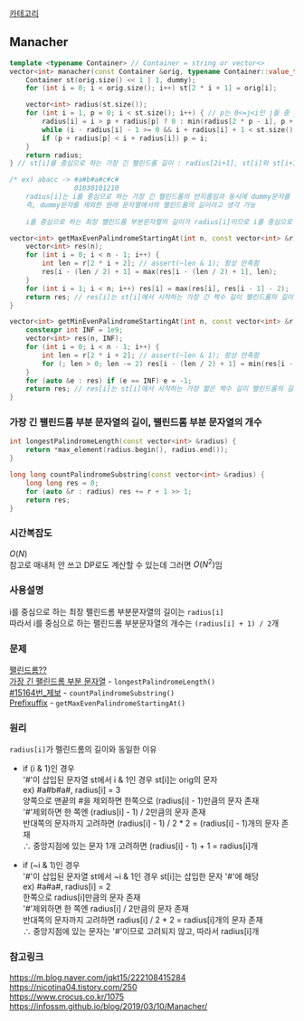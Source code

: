 [카테고리](/README.md)
## Manacher
```cpp
template <typename Container> // Container = string or vector<>
vector<int> manacher(const Container &orig, typename Container::value_type dummy) { // dummy는 Container에 없는 문자 -> ex) char이면 '#' 같은 거
    Container st(orig.size() << 1 | 1, dummy);
    for (int i = 0; i < orig.size(); i++) st[2 * i + 1] = orig[i];

    vector<int> radius(st.size());
    for (int i = 1, p = 0; i < st.size(); i++) { // p는 0<=j<i인 j들 중 j + radius[j]가 가장 큰 j
        radius[i] = i > p + radius[p] ? 0 : min(radius[2 * p - i], p + radius[p] - i);
        while (i - radius[i] - 1 >= 0 && i + radius[i] + 1 < st.size() && st[i - radius[i] - 1] == st[i + radius[i] + 1]) ++radius[i];
        if (p + radius[p] < i + radius[i]) p = i;
    }
    return radius;
} // st[i]를 중심으로 하는 가장 긴 팰린드롬 길이 : radius[2i+1], st[i]와 st[i+1] 중심으로 하는 건 radius[2i+2]

/* ex) abacc -> #a#b#a#c#c#
                01030101210 
    radius[i]는 i를 중심으로 하는 가장 긴 펠린드롬의 반지름임과 동시에 dummy문자를 지웠을 때 남는 진짜 문자의 개수와 같음.
    즉, dummy문자를 제외한 원래 문자열에서의 펠린드롬의 길이라고 생각 가능
    
    i를 중심으로 하는 최장 팰린드롬 부분문자열의 길이가 radius[i]이므로 i를 중심으로 하는 팰린드롬 부분문자열의 개수는 (radius[i] + 1) / 2개 */

vector<int> getMaxEvenPalindromeStartingAt(int n, const vector<int> &r) { // O(N)
    vector<int> res(n);
    for (int i = 0; i < n - 1; i++) {
        int len = r[2 * i + 2]; // assert(~len & 1); 항상 만족함
        res[i - (len / 2) + 1] = max(res[i - (len / 2) + 1], len);
    }
    for (int i = 1; i < n; i++) res[i] = max(res[i], res[i - 1] - 2);
    return res; // res[i]는 st[i]에서 시작하는 가장 긴 짝수 길이 팰린드롬의 길이
}

vector<int> getMinEvenPalindromeStartingAt(int n, const vector<int> &r) { // TODO O(N^2)임 O(N)가능한지 모르겠음
    constexpr int INF = 1e9;
    vector<int> res(n, INF);
    for (int i = 0; i < n - 1; i++) {
        int len = r[2 * i + 2]; // assert(~len & 1); 항상 만족함
        for (; len > 0; len -= 2) res[i - (len / 2) + 1] = min(res[i - (len / 2) + 1], len);
    }
    for (auto &e : res) if (e == INF) e = -1;
    return res; // res[i]는 st[i]에서 시작하는 가장 짧은 짝수 길이 팰린드롬의 길이 (st[i]에서 시작하는 팰린드롬 없으면 -1)
}
```

### 가장 긴 팰린드롬 부분 문자열의 길이, 팰린드롬 부분 문자열의 개수
```cpp
int longestPalindromeLength(const vector<int> &radius) {
    return *max_element(radius.begin(), radius.end());
}

long long countPalindromeSubstring(const vector<int> &radius) {
    long long res = 0;
    for (auto &r : radius) res += r + 1 >> 1;
    return res;
}
```
### 시간복잡도 
$O(N)$   
참고로 매내처 안 쓰고 DP로도 계산할 수 있는데 그러면 $O(N^2)$임   

### 사용설명
i를 중심으로 하는 최장 팰린드롬 부분문자열의 길이는 `radius[i]`   
따라서 i를 중심으로 하는 팰린드롬 부분문자열의 개수는 `(radius[i] + 1) / 2`개   

### 문제
[팰린드롬??](https://www.acmicpc.net/problem/11046)   
[가장 긴 팰린드롬 부분 문자열](https://www.acmicpc.net/problem/13275) - `longestPalindromeLength()`   
[#15164번_제보](https://www.acmicpc.net/problem/16163) - `countPalindromeSubstring()`   
[Prefixuffix](https://www.acmicpc.net/problem/8235) - `getMaxEvenPalindromeStartingAt()`   

### 원리
`radius[i]`가 펠린드롬의 길이와 동일한 이유   
* if (i & 1)인 경우   
'#'이 삽입된 문자열 st에서 i & 1인 경우 st[i]는 orig의 문자   
ex) #a#b#a#, radius[i] = 3   
양쪽으로 맨끝의 #을 제외하면 한쪽으로 (radius[i] - 1)만큼의 문자 존재   
'#'제외하면 한 쪽엔 (radius[i] - 1) / 2만큼의 문자 존재   
반대쪽의 문자까지 고려하면 (radius[i] - 1) / 2 * 2 = (radius[i] - 1)개의 문자 존재   
$\therefore$ 중앙지점에 있는 문자 1개 고려하면 (radius[i] - 1) + 1 = radius[i]개   

* if (~i & 1)인 경우   
'#'이 삽입된 문자열 st에서 ~i & 1인 경우 st[i]는 삽입한 문자 '#'에 해당   
ex) #a#a#, radius[i] = 2   
한쪽으로 radius[i]만큼의 문자 존재   
'#'제외하면 한 쪽엔 radius[i] / 2만큼의 문자 존재   
반대쪽의 문자까지 고려하면 radius[i] / 2 * 2 = radius[i]개의 문자 존재   
$\therefore$ 중앙지점에 있는 문자는 '#'이므로 고려되지 않고, 따라서 radius[i]개   

### 참고링크
https://m.blog.naver.com/jqkt15/222108415284   
https://nicotina04.tistory.com/250   
https://www.crocus.co.kr/1075   
https://infossm.github.io/blog/2019/03/10/Manacher/   